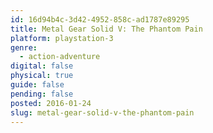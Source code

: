 ```yaml
---
id: 16d94b4c-3d42-4952-858c-ad1787e89295
title: Metal Gear Solid V: The Phantom Pain
platform: playstation-3
genre:
  - action-adventure
digital: false
physical: true
guide: false
pending: false
posted: 2016-01-24
slug: metal-gear-solid-v-the-phantom-pain
---
```

